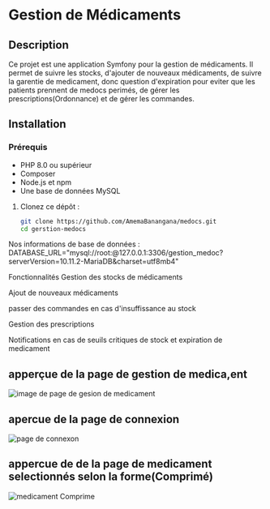 # Gestion de Médicaments

## Description
Ce projet est une application Symfony pour la gestion de médicaments. Il permet de suivre les stocks, d'ajouter de nouveaux médicaments, de suivre la garentie de medicament, donc question d'expiration pour eviter que les patients prennent de medocs perimés, de gérer les prescriptions(Ordonnance) et de gérer les commandes.

 ## Installation
 ### Prérequis
- PHP 8.0 ou supérieur
- Composer
- Node.js et npm
- Une base de données MySQL

1. Clonez ce dépôt :
   ```sh
   git clone https://github.com/AmemaBanangana/medocs.git
   cd gerstion-medocs
Nos informations de base de données :
DATABASE_URL="mysql://root:@127.0.0.1:3306/gestion_medoc?serverVersion=10.11.2-MariaDB&charset=utf8mb4"

Fonctionnalités
Gestion des stocks de médicaments

Ajout de nouveaux médicaments

passer des commandes en cas d'insuffissance au stock

Gestion des prescriptions

Notifications en cas de seuils critiques de stock et expiration de medicament
## apperçue de la page de gestion de medica,ent
![image de page de gesion de medicament](https://github.com/AmemaBanangana/medoc/tree/master/docs/images/image.png)

## apercue de la page de connexion
![page de connexon](https://github.com/AmemaBanangana/medoc/tree/master/docs/images/page_connexion.png)

## appercue de de la page de medicament selectionnés selon la forme(Comprimé)
![ medicament Comprime](docs/images/comprime.png)